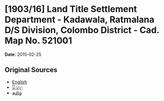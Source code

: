 # [1903/16] Land Title Settlement Department - Kadawala, Ratmalana D/S Division, Colombo District - Cad. Map No. 521001

**Date:** 2015-02-25

## Original Sources

- [English](https://documents.gov.lk/view/extra-gazettes/2015/2/1903-16_E.pdf)
- [සිංහල](https://documents.gov.lk/view/extra-gazettes/2015/2/1903-16_S.pdf)
- [தமிழ்](https://documents.gov.lk/view/extra-gazettes/2015/2/1903-16_T.pdf)
